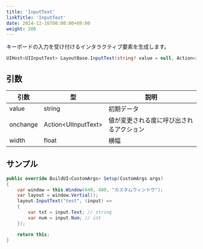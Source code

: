```yaml
---
title: 'InputText'
linkTitle: 'InputText'
date: 2024-12-16T00:00:00+09:00
weight: 200
---
```


キーボードの入力を受け付けるインタラクティブ要素を生成します。

```C#
UIHost<UIInputText> LayoutBase.InputText(string? value = null, Action<int>? onchange = null, float width = 90f)
```

## 引数
|引数|型|説明|
|--|--|--|
|value|string|初期データ|
|onchange|Action\<UIInputText\>|値が変更される度に呼び出されるアクション|
|width|float|横幅|


## サンプル

```C#
public override BuildUI<CustomArgs> Setup(CustomArgs args)
{
    var window = this.Window(640, 480, "カスタムウィンドウ");
    var layout = window.Vertial();
    layout.InputText("test", (input) => 
    {
        var txt = input.Text; // string
        var num = input.Num; // int
    });

    return this;
}
```
